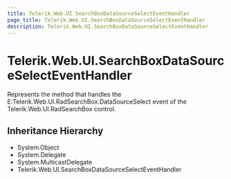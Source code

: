 ```yaml
---
title: Telerik.Web.UI.SearchBoxDataSourceSelectEventHandler
page_title: Telerik.Web.UI.SearchBoxDataSourceSelectEventHandler
description: Telerik.Web.UI.SearchBoxDataSourceSelectEventHandler
---
```


# Telerik.Web.UI.SearchBoxDataSourceSelectEventHandler

Represents the method that handles the E:Telerik.Web.UI.RadSearchBox.DataSourceSelect event of the Telerik.Web.UI.RadSearchBox control.

## Inheritance Hierarchy

* System.Object
* System.Delegate
* System.MulticastDelegate
* Telerik.Web.UI.SearchBoxDataSourceSelectEventHandler

